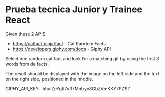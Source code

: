 # Prueba tecnica Junior y Trainee React

Given these 2 APIS:
- https://catfact.ninja/fact - Cat Random Facts
- https://developers.giphy.com/docs - Giphy API

Select one random cat fact and look for a matching gif by using the first 3 words from de facts.

The result should be displayed with the image on the left side and the text on the right side, positioned in the middle.

GIPHY_API_KEY: 'hhulZeYgR7q37Mnbyv3GbZVmKKY7PZ9I'
